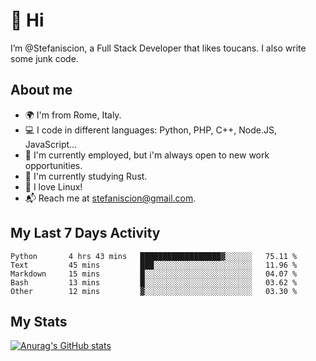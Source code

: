 # 👋 Hi

I’m @Stefaniscion, a Full Stack Developer that likes toucans.
I also write some junk code.

## About me

- 🌍 I'm from Rome, Italy.
- 💻 I code in different languages: Python, PHP, C++, Node.JS, JavaScript...
- 💼 I'm currently employed, but i'm always open to new work opportunities.
- 🌱 I'm currently studying Rust.
- 🐧 I love Linux!
- 📬 Reach me at stefaniscion@gmail.com.

## My Last 7 Days Activity
<!--START_SECTION:waka-->

```text
Python       4 hrs 43 mins   ██████████████████▓░░░░░░   75.11 %
Text         45 mins         ███░░░░░░░░░░░░░░░░░░░░░░   11.96 %
Markdown     15 mins         █░░░░░░░░░░░░░░░░░░░░░░░░   04.07 %
Bash         13 mins         █░░░░░░░░░░░░░░░░░░░░░░░░   03.62 %
Other        12 mins         ▓░░░░░░░░░░░░░░░░░░░░░░░░   03.30 %
```

<!--END_SECTION:waka-->

## My Stats
[![Anurag's GitHub stats](https://github-readme-stats.vercel.app/api?username=stefaniscion)](https://github.com/anuraghazra/github-readme-stats)
